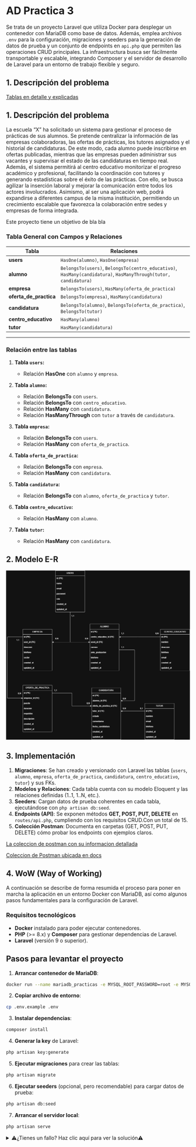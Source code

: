 
# AD Practica 3
Se trata de un proyecto Laravel que utiliza Docker para desplegar un contenedor con MariaDB como base de datos. Además, emplea archivos `.env` para la configuración, migraciones y seeders para la generación de datos de prueba y un conjunto de endpoints en `api.php` que permiten las operaciones CRUD principales. La infraestructura busca ser fácilmente transportable y escalable, integrando Composer y el servidor de desarrollo de Laravel para un entorno de trabajo flexible y seguro.



## 1. Descripción del problema



[Tablas en detalle y explicadas](docs/Tablas.md)
<br>
## 1. Descripción del problema

La escuela “X” ha solicitado un sistema para gestionar el proceso de prácticas de sus alumnos. Se pretende centralizar la información de las empresas colaboradoras, las ofertas de prácticas, los tutores asignados y el historial de candidaturas. De este modo, cada alumno puede inscribirse en ofertas publicadas, mientras que las empresas pueden administrar sus vacantes y supervisar el estado de las candidaturas en tiempo real. Además, el sistema permitirá al centro educativo monitorizar el progreso académico y profesional, facilitando la coordinación con tutores y generando estadísticas sobre el éxito de las prácticas. Con ello, se busca agilizar la inserción laboral y mejorar la comunicación entre todos los actores involucrados. Asimismo, al ser una aplicación web, podrá expandirse a diferentes campus de la misma institución, permitiendo un crecimiento escalable que favorezca la colaboración entre sedes y empresas de forma integrada.

Este proyecto tiene un objetivo de bla bla   
### Tabla General con Campos y Relaciones

| Tabla                  | Relaciones                                     |
|------------------------|----------------------------------------------------------|
| **users**             | `HasOne(alumno)`, `HasOne(empresa)`               |
| **alumno**            | `BelongsTo(users)`, `BelongsTo(centro_educativo)`, `HasMany(candidatura)`, `HasManyThrough(tutor, candidatura)` |
| **empresa**           | `BelongsTo(users)`, `HasMany(oferta_de_practica)` |
| **oferta_de_practica**| `BelongsTo(empresa)`, `HasMany(candidatura)`      |
| **candidatura**       | `BelongsTo(alumno)`, `BelongsTo(oferta_de_practica)`, `BelongsTo(tutor)` |
| **centro_educativo**  | `HasMany(alumno)`                               |
| **tutor**             | `HasMany(candidatura)`                          |


---

### Relación entre las tablas

1. **Tabla `users`:**
   - Relación **HasOne** con `alumno` y `empresa`.

2. **Tabla `alumno`:**
   - Relación **BelongsTo** con `users`.
   - Relación **BelongsTo** con `centro_educativo`.
   - Relación **HasMany** con `candidatura`.
   - Relación **HasManyThrough** con `tutor` a través de `candidatura`.

3. **Tabla `empresa`:**
   - Relación **BelongsTo** con `users`.
   - Relación **HasMany** con `oferta_de_practica`.

4. **Tabla `oferta_de_practica`:**
   - Relación **BelongsTo** con `empresa`.
   - Relación **HasMany** con `candidatura`.

5. **Tabla `candidatura`:**
   - Relación **BelongsTo** con `alumno`, `oferta_de_practica` y `tutor`.

6. **Tabla `centro_educativo`:**
   - Relación **HasMany** con `alumno`.

7. **Tabla `tutor`:**
   - Relación **HasMany** con `candidatura`.



## 2. Modelo E-R

![Imagen de Modelo E-R](docs/MER.jpg)




## 3. Implementación



1. **Migraciones**: Se han creado y versionado con Laravel las tablas (`users`, `alumno`, `empresa`, `oferta_de_practica`, `candidatura`, `centro_educativo`, `tutor`) y sus FKs.
2. **Modelos y Relaciones**: Cada tabla cuenta con su modelo Eloquent y las relaciones definidas (1..1, 1..N, etc.).
3. **Seeders**: Cargan datos de prueba coherentes en cada tabla, ejecutándose con `php artisan db:seed`.
4. **Endpoints (API)**: Se exponen métodos **GET, POST, PUT, DELETE** en `routes/api.php`, cumpliendo con los requisitos CRUD.Con un total de 15.
5. **Colección Postman**: Documenta en carpetas (GET, POST, PUT, DELETE) cómo probar los endpoints con ejemplos claros.


[La coleccion de postman con su informacion detallada](docs/Postman.md)

[Coleccion de Postman ubicada en docs](docs/ADPractica3.postman_collection.json)


## 4. WoW (Way of Working)


A continuación se describe de forma resumida el proceso para poner en marcha la aplicación en un entorno Docker con MariaDB, así como algunos pasos fundamentales para la configuración de Laravel.

### Requisitos tecnológicos
- **Docker** instalado para poder ejecutar contenedores.
- **PHP** (>= 8.x) y **Composer** para gestionar dependencias de Laravel.
- **Laravel** (versión 9 o superior).


## Pasos para levantar el proyecto

1. **Arrancar contenedor de MariaDB**:

```bash
docker run --name mariadb_practicas -e MYSQL_ROOT_PASSWORD=root -e MYSQL_DATABASE=practicas -e MYSQL_USER=usuario -e MYSQL_PASSWORD=pepe123 -p 3306:3306 -d mariadb:latest
```

2. **Copiar archivo de entorno**:

```bash
cp .env.example .env
```


3. **Instalar dependencias**:

```bash
composer install
```

4. **Generar la key** de Laravel:

```bash
php artisan key:generate
```

5. **Ejecutar migraciones** para crear las tablas:

```bash
php artisan migrate
```

6. **Ejecutar seeders** (opcional, pero recomendable) para cargar datos de prueba:

```bash
php artisan db:seed
```

7. **Arrancar el servidor local**:

```bash
php artisan serve
```






<details>

  <summary>⚠¿Tienes un fallo? Haz clic aquí para ver la solución⚠</summary>

   ---
si el puerto esta ocupado se puede cambiar el puerto de escucha o detener el proceso que ocupa el puerto
para detenerlo en windows 

  **Posibles soluciones:**
  - Asegúrate de haber instalado todas las dependencias con `composer install`.
  - Revisa que el archivo `.env` esté correctamente configurado. fijate que se vea algo asi:
  
```
DB_CONNECTION=mysql
DB_HOST=127.0.0.1
DB_PORT=3306
DB_DATABASE=practicas
DB_USERNAME=usuario
DB_PASSWORD=pepe123
```


  ### Resolución de posibles conflictos
- Si el puerto 3306 está ocupado, puedes cambiarlo a `-p 3307:3306`, etc. O puedes detener el proceso en Windows
  Encuentra el id del proceso
```bash
netstat -ano | findstr 3306
  ```
Detiene el proceso
```bash
Stop-Process -Id NumeroID
  ```
- Para Windows, desactiva antivirus o añade exclusiones si Composer falla.
- Verifica las variables de entorno si la conexión a la base de datos no funciona.

  
 ---
</details>






















